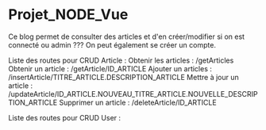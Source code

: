 # Projet_NODE_Vue

Ce blog permet de consulter des articles et d'en créer/modifier si on est connecté ou admin ??? 
On peut également se créer un compte.

Liste des routes pour CRUD Article : 
  Obtenir les articles : /getArticles
  Obtenir un article : /getArticle/ID_ARTICLE
  Ajouter un articles : /insertArticle/TITRE_ARTICLE.DESCRIPTION_ARTICLE
  Mettre à jour un article : /updateArticle/ID_ARTICLE.NOUVEAU_TITRE_ARTICLE.NOUVELLE_DESCRIPTION_ARTICLE
  Supprimer un article : /deleteArticle/ID_ARTICLE


Liste des routes pour CRUD User : 
